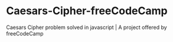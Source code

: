 # Caesars-Cipher-freeCodeCamp
Caesars Cipher problem solved in javascript | A project offered by freeCodeCamp

